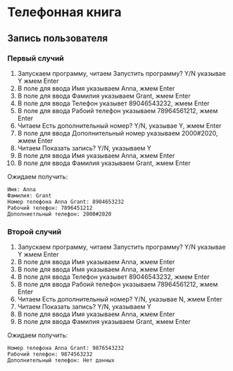 # Телефонная книга
## Запись пользователя 
### Первый случий
1. Запускаем программу, читаем Запустить программу? Y/N указывае Y жмем Enter
2. В поле для ввода Имя указываем Anna, жмем Enter
3. В поле для ввода Фамилия указываем Grant, жмем Enter
4. В поле для ввода Телефон указывет 89046543232, жмем Enter
5. В поле для ввода Рабоий телефон указываем 78964561212, жмем Enter 
6. Читаем Есть дополнительный номер? Y/N, указывае Y, жмем Enter 
7. В поле для ввода Дополнительный номер указываем 2000#2020, жмем Enter
8. Читаем Показать запись? Y/N, указываем Y
9. В поле для ввода Имя указываем Anna, жмем Enter
10. В поле для ввода Фамилия указываем Grant, жмем Enter

Ожидаем получить:

    Имя: Anna
    Фамилия: Grant
    Номер телефона Anna Grant: 8904653232
    Рабочий телефон: 7896451212
    Дополниетльный телефон: 2000#2020

### Второй случий
1. Запускаем программу, читаем Запустить программу? Y/N указывае Y жмем Enter
2. В поле для ввода Имя указываем Anna, жмем Enter
3. В поле для ввода Имя указываем Anna, жмем Enter
4. В поле для ввода Телефон указывет 89046543232, жмем Enter
5. В поле для ввода Рабоий телефон указываем 78964561212, жмем Enter
6. Читаем Есть дополнительный номер? Y/N, указывае N, жмем Enter
8. Читаем Показать запись? Y/N, указываем Y
9. В поле для ввода Имя указываем Anna, жмем Enter
10. В поле для ввода Фамилия указываем Grant, жмем Enter

Ожидаем получить:

    Номер телефона Anna Grant: 9876543232
    Рабочий телефон: 9874563232
    Дополнительный телефон: Нет данных